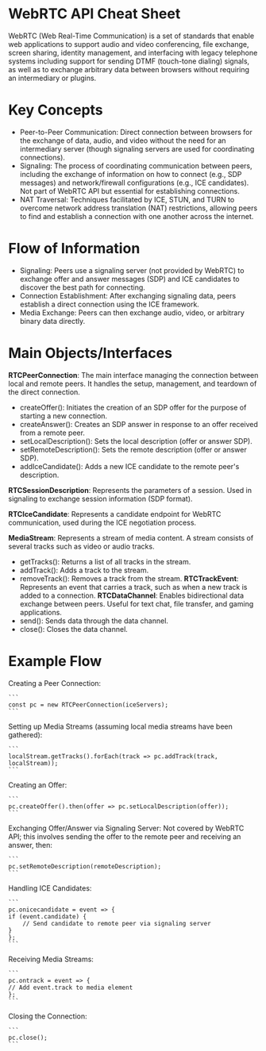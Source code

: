 # WebRTC API Cheat Sheet

WebRTC (Web Real-Time Communication) is a set of standards that enable web applications to support audio and video conferencing, file exchange, screen sharing, identity management, and interfacing with legacy telephone systems including support for sending DTMF (touch-tone dialing) signals, as well as to exchange arbitrary data between browsers without requiring an intermediary or plugins.

# Key Concepts

- Peer-to-Peer Communication: Direct connection between browsers for the exchange of data, audio, and video without the need for an intermediary server (though signaling servers are used for coordinating connections).
- Signaling: The process of coordinating communication between peers, including the exchange of information on how to connect (e.g., SDP messages) and network/firewall configurations (e.g., ICE candidates). Not part of WebRTC API but essential for establishing connections.
- NAT Traversal: Techniques facilitated by ICE, STUN, and TURN to overcome network address translation (NAT) restrictions, allowing peers to find and establish a connection with one another across the internet.

# Flow of Information

- Signaling: Peers use a signaling server (not provided by WebRTC) to exchange offer and answer messages (SDP) and ICE candidates to discover the best path for connecting.
- Connection Establishment: After exchanging signaling data, peers establish a direct connection using the ICE framework.
- Media Exchange: Peers can then exchange audio, video, or arbitrary binary data directly.

# Main Objects/Interfaces

**RTCPeerConnection**: The main interface managing the connection between local and remote peers. It handles the setup, management, and teardown of the direct connection.

- createOffer(): Initiates the creation of an SDP offer for the purpose of starting a new connection.
- createAnswer(): Creates an SDP answer in response to an offer received from a remote peer.
- setLocalDescription(): Sets the local description (offer or answer SDP).
- setRemoteDescription(): Sets the remote description (offer or answer SDP).
- addIceCandidate(): Adds a new ICE candidate to the remote peer's description.

**RTCSessionDescription**: Represents the parameters of a session. Used in signaling to exchange session information (SDP format).

**RTCIceCandidate**: Represents a candidate endpoint for WebRTC communication, used during the ICE negotiation process.

**MediaStream**: Represents a stream of media content. A stream consists of several tracks such as video or audio tracks.

- getTracks(): Returns a list of all tracks in the stream.
- addTrack(): Adds a track to the stream.
- removeTrack(): Removes a track from the stream.
**RTCTrackEvent**: Represents an event that carries a track, such as when a new track is added to a connection.
**RTCDataChannel**: Enables bidirectional data exchange between peers. Useful for text chat, file transfer, and gaming applications.
- send(): Sends data through the data channel.
- close(): Closes the data channel.

# Example Flow

Creating a Peer Connection:

    ```
    const pc = new RTCPeerConnection(iceServers);
    ```

Setting up Media Streams (assuming local media streams have been gathered):

    ```
    localStream.getTracks().forEach(track => pc.addTrack(track, localStream));
    ```
Creating an Offer:

    ```
    pc.createOffer().then(offer => pc.setLocalDescription(offer));
    ```

Exchanging Offer/Answer via Signaling Server: Not covered by WebRTC API; this involves sending the offer to the remote peer and receiving an answer, then:

    ```
    pc.setRemoteDescription(remoteDescription);
    ```

Handling ICE Candidates:

    ```
    pc.onicecandidate = event => {
    if (event.candidate) {
        // Send candidate to remote peer via signaling server
    }
    };
    ```

Receiving Media Streams:

    ```
    pc.ontrack = event => {
    // Add event.track to media element
    };
    ```

Closing the Connection:

    ```
    pc.close();
    ```
